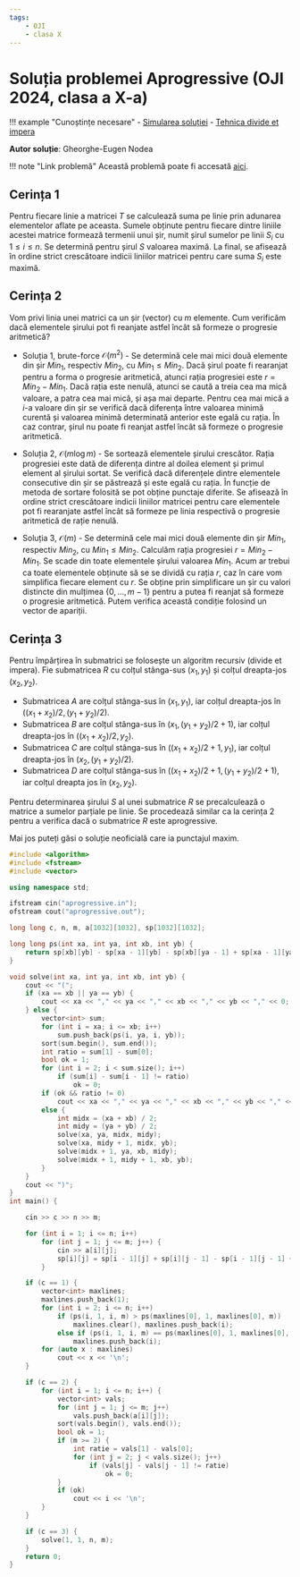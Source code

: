```yaml
---
tags:
    - OJI
    - clasa X
---
```


# Soluția problemei Aprogressive (OJI 2024, clasa a X-a)

!!! example "Cunoștințe necesare"
    - [Simularea soluției](../../../../usor/simulating-solution.md)
    - [Tehnica divide et impera](../../../../mediu/divide-et-impera.md)

**Autor soluție**: Gheorghe-Eugen Nodea

!!! note "Link problemă"
    Această problemă poate fi accesată [aici](https://kilonova.ro/problems/2504/).

## Cerința 1

Pentru fiecare linie a matricei $T$ se calculează suma pe linie prin adunarea elementelor aflate pe aceasta. Sumele obținute pentru fiecare dintre liniile acestei matrice formează termenii unui șir, numit șirul sumelor pe linii $S_i$ cu $1 \leq i \leq n$. Se determină pentru șirul $S$ valoarea maximă. La final, se afisează în ordine strict crescătoare indicii liniilor matricei pentru care suma $S_i$ este maximă. 

## Cerința 2

Vom privi linia unei matrici ca un șir (vector) cu $m$ elemente. Cum verificăm dacă elementele șirului pot fi reanjate astfel încât să formeze o progresie aritmetică?

- Soluția 1, brute-force $\mathcal{O}(m^2)$ - Se determină cele mai mici două elemente din șir $Min_1$, respectiv $Min_2$, cu $Min_1 \leq Min_2$. Dacă șirul poate fi rearanjat pentru a forma o progresie aritmetică, atunci rația progresiei este $r = Min_2 − Min_1$. Dacă rația este nenulă, atunci se caută a treia cea ma mică valoare, a patra cea mai mică,
și așa mai departe. Pentru cea mai mică a $i$-a valoare din șir se verifică dacă diferența între valoarea minimă curentă și valoarea minimă determinată anterior este egală cu rația. În caz contrar, șirul nu poate fi reanjat astfel încât să formeze o progresie aritmetică.

- Soluția 2, $\mathcal{O}(m \log m)$ -  Se sortează elementele șirului crescător. Rația progresiei este dată de diferența dintre al doilea element și primul element al șirului sortat. Se verifică dacă diferențele dintre elementele consecutive din șir se păstrează și este egală cu rația. În funcție de metoda de sortare folosită se pot obține punctaje diferite. Se afisează în ordine strict crescătoare indicii liniilor matricei pentru care elementele pot fi rearanjate astfel încât să formeze pe linia respectivă o progresie aritmetică de rație nenulă.

- Soluția 3, $\mathcal{O}(m)$ - Se determină cele mai mici două elemente din șir $Min_1$, respectiv $Min_2$, cu $Min_1 \leq Min_2$. Calculăm rația progresiei $r = Min_2 − Min_1$. Se scade din toate elementele șirului valoarea $Min_1$. Acum ar trebui ca toate elementele obținute să se se dividă cu rația $r$, caz în care vom simplifica fiecare element cu $r$. Se obține prin simplificare un șir cu valori distincte din mulțimea $\{0, \dots, m−1\}$ pentru a putea fi reanjat să formeze o progresie aritmetică. Putem verifica această condiție folosind un vector de apariții.

## Cerința 3

Pentru împărțirea în submatrici se folosește un algoritm recursiv (divide et impera). Fie submatricea $R$ cu colțul stânga-sus $(x_1, y_1)$ și colțul dreapta-jos $(x_2, y_2)$.

- Submatricea $A$ are colțul stânga-sus în $(x_1, y_1)$, iar colțul dreapta-jos în $((x_1 + x_2)/2, (y_1 + y_2)/2)$.
- Submatricea $B$ are colțul stânga-sus în $(x_1, (y_1 + y_2)/2 + 1)$, iar colțul dreapta-jos în $((x_1 + x_2)/2, y_2)$.
- Submatricea $C$ are colțul stânga-sus în $((x_1 +x_2)/2+1, y_1)$, iar colțul dreapta-jos în $(x_2, (y_1 + y_2)/2)$.
- Submatricea $D$ are colțul stânga-sus în $((x_1 + x_2)/2+1, (y_1 + y_2)/2+1)$, iar colțul dreapta jos în $(x_2, y_2)$.

Pentru determinarea șirului $S$ al unei submatrice $R$ se precalculează o matrice a sumelor parțiale pe linie. Se procedează similar ca la cerința 2 pentru a verifica dacă o submatrice $R$ este aprogressive.

Mai jos puteți găsi o soluție neoficială care ia punctajul maxim.

```cpp
#include <algorithm>
#include <fstream>
#include <vector>

using namespace std;

ifstream cin("aprogressive.in");
ofstream cout("aprogressive.out");

long long c, n, m, a[1032][1032], sp[1032][1032];

long long ps(int xa, int ya, int xb, int yb) {
    return sp[xb][yb] - sp[xa - 1][yb] - sp[xb][ya - 1] + sp[xa - 1][ya - 1];
}

void solve(int xa, int ya, int xb, int yb) {
    cout << "(";
    if (xa == xb || ya == yb) {
        cout << xa << "," << ya << "," << xb << "," << yb << "," << 0;
    } else {
        vector<int> sum;
        for (int i = xa; i <= xb; i++)
            sum.push_back(ps(i, ya, i, yb));
        sort(sum.begin(), sum.end());
        int ratio = sum[1] - sum[0];
        bool ok = 1;
        for (int i = 2; i < sum.size(); i++)
            if (sum[i] - sum[i - 1] != ratio)
                ok = 0;
        if (ok && ratio != 0)
            cout << xa << "," << ya << "," << xb << "," << yb << "," << ratio;
        else {
            int midx = (xa + xb) / 2;
            int midy = (ya + yb) / 2;
            solve(xa, ya, midx, midy);
            solve(xa, midy + 1, midx, yb);
            solve(midx + 1, ya, xb, midy);
            solve(midx + 1, midy + 1, xb, yb);
        }
    }
    cout << ")";
}
int main() {

    cin >> c >> n >> m;

    for (int i = 1; i <= n; i++)
        for (int j = 1; j <= m; j++) {
            cin >> a[i][j];
            sp[i][j] = sp[i - 1][j] + sp[i][j - 1] - sp[i - 1][j - 1] + a[i][j];
        }

    if (c == 1) {
        vector<int> maxlines;
        maxlines.push_back(1);
        for (int i = 2; i <= n; i++)
            if (ps(i, 1, i, m) > ps(maxlines[0], 1, maxlines[0], m))
                maxlines.clear(), maxlines.push_back(i);
            else if (ps(i, 1, i, m) == ps(maxlines[0], 1, maxlines[0], m))
                maxlines.push_back(i);
        for (auto x : maxlines)
            cout << x << '\n';
    }

    if (c == 2) {
        for (int i = 1; i <= n; i++) {
            vector<int> vals;
            for (int j = 1; j <= m; j++)
                vals.push_back(a[i][j]);
            sort(vals.begin(), vals.end());
            bool ok = 1;
            if (m >= 2) {
                int ratie = vals[1] - vals[0];
                for (int j = 2; j < vals.size(); j++)
                    if (vals[j] - vals[j - 1] != ratie)
                        ok = 0;
            }
            if (ok)
                cout << i << '\n';
        }
    }

    if (c == 3) {
        solve(1, 1, n, m);
    }
    return 0;
}
```